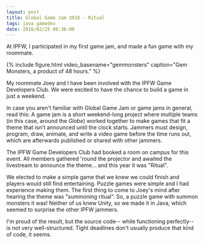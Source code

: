 ```yaml
---
layout: post
title: Global Game Jam 2016 - Ritual
tags: java gamedev
date: 2016/02/25 06:36:00
---
```


At IPFW, I participated in my first game jam, and made a fun game with my roommate.

{% include figure.html
  video_basename="gemmonsters"
  caption="Gem Monsters, a product of 48 hours."
%}

<!--more-->

My roommate Joey and I have been involved with the IPFW Game Developers Club. We were excited to have the chance to build a game in just a weekend.

In case you aren't familiar with Global Game Jam or game jams in general, read this: A game jam is a short weekend-long project where multiple teams (in this case, around the *Globe*) worked together to make games that fit a theme that isn't announced until the clock starts. Jammers must design, program, draw, animate, and write a video game before the time runs out, which are afterwards published or shared with other jammers.

The IPFW Game Developers Club had booked a room on campus for this event. All members gathered 'round the projector and awaited the livestream to announce the theme... and this year it was "Ritual".

We elected to make a simple game that we knew we could finish and players would still find entertaining. Puzzle games were simple and I had experience making them. The first thing to come to Joey's mind after hearing the theme was "summoning ritual". So, a puzzle game with summon monsters it was! Neither of us knew Unity, so we made it in Java, which seemed to surprise the other IPFW jammers.

I'm proud of the result, but the source code-- while functioning perfectly-- is not very well-structured. Tight deadlines don't usually produce that kind of code, it seems.
